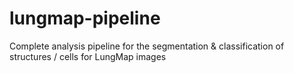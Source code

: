 # lungmap-pipeline
Complete analysis pipeline for the segmentation &amp; classification of structures / cells for LungMap images
